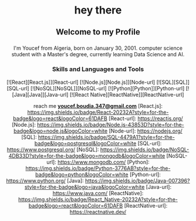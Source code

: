 ###

<h1 align="center">hey there</h1>

###

<h2 align="center">Welcome to my Profile</h2>

###

<div align='center'>
I'm Youcef from Algeria, born on January 30, 2001.
computer science student with a Master's degree,  currently learning Data Science and AI.

### Skills and Languages and Tools
 [![React][React.js]][React-url]
 [![Node.js][Node.js]][Node-url]
 [![SQL][SQL]][SQL-url]
 [![NoSQL][NoSQL]][NoSQL-url]
 [![Python][Python]][Python-url]
 [![Java][Java]][Java-url]
 [![React Native][ReactNative]][ReactNative-url]

reach me <a href="mailto:youcef.boudia.347@gmail.com"><b>youcef.boudia.347@gmail.com</b></a>
[React.js]: https://img.shields.io/badge/React-20232A?style=for-the-badge&logo=react&logoColor=61DAFB
[React-url]: https://reactjs.org/
[Node.js]: https://img.shields.io/badge/Node.js-43853D?style=for-the-badge&logo=node.js&logoColor=white
[Node-url]: https://nodejs.org/
[SQL]: https://img.shields.io/badge/SQL-4479A1?style=for-the-badge&logo=postgresql&logoColor=white
[SQL-url]: https://www.postgresql.org/
[NoSQL]: https://img.shields.io/badge/NoSQL-4DB33D?style=for-the-badge&logo=mongodb&logoColor=white
[NoSQL-url]: https://www.mongodb.com/
[Python]: https://img.shields.io/badge/Python-3776AB?style=for-the-badge&logo=python&logoColor=white
[Python-url]: https://www.python.org/
[Java]: https://img.shields.io/badge/Java-007396?style=for-the-badge&logo=java&logoColor=white
[Java-url]: https://www.java.com/
[ReactNative]: https://img.shields.io/badge/React_Native-20232A?style=for-the-badge&logo=react&logoColor=61DAFB
[ReactNative-url]: https://reactnative.dev/
</div>
